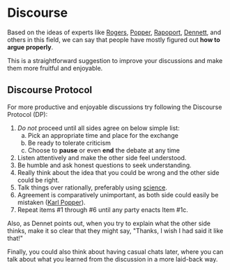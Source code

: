 # Discourse
Based on the ideas of experts like [Rogers](https://en.wikipedia.org/wiki/Carl_Rogers), [Popper](https://en.wikipedia.org/wiki/Karl_Popper), [Rapoport](https://en.wikipedia.org/wiki/Anatol_Rapoport), [Dennett](https://en.wikipedia.org/wiki/Daniel_Dennett), and others in this field, we can say that people have mostly figured out __how to argue properly__.

This is a straightforward suggestion to improve your discussions and make them more fruitful and enjoyable.

## Discourse Protocol
For more productive and enjoyable discussions try following the Discourse Protocol (DP):

  1. *Do not* proceed until all sides agree on below simple list:
     <ol style="list-style-type: lower-latin">
     <li>Pick an appropriate time and place for the exchange</li>
     <li>Be ready to tolerate criticism</li>
     <li>Choose to <b>pause</b> or even <b>end</b> the debate at any time</li>
     </ol>
  2. Listen attentively and make the other side feel understood.
  3. Be humble and ask honest questions to seek understanding.
  4. Really think about the idea that you could be wrong and the other side could be right.
  5. Talk things over rationally, preferably using <a href="https://que.tips/science/">science</a>.
  6. Agreement is comparatively unimportant, as both side could easily be mistaken ([Karl Popper](popper/index.md)).
  7. Repeat items #1 through #6 until any party enacts Item #1c.

Also, as Dennet points out, when you try to explain what the other side thinks, make it so clear that they might say, "Thanks, I wish I had said it like that!"

Finally, you could also think about having casual chats later, where you can talk about what you learned from the discussion in a more laid-back way.
